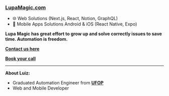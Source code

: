 ### <a href='https://lupamagic.com'>LupaMagic.com</a>

- 🌐 Web Solutions (Next.js, React, Notion, GraphQL)
- 📱 Mobile Apps Solutions Android & iOS (React Native, Expo)

**Lupa Magic has great effort to grow up and solve correctly issues to save time. Automation is freedom.**

**<a href='https://api.whatsapp.com/send?phone=5531975530383'>Contact us here</a>**

**<a href='https://www.calendly.com/lupamagic'>Book your call</a>**

----------------------------------------------------------------------------------------------
**About Luiz:**

 - Graduated Automation Engineer from <a href='https://ufop.br'>**UFOP**</a>
 - Web and Mobile Developer
